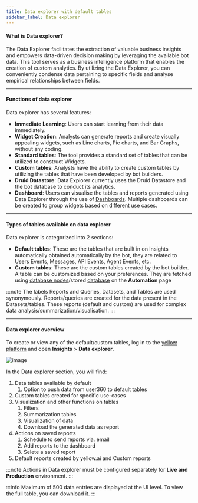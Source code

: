 ```yaml
---
title: Data explorer with default tables 
sidebar_label: Data explorer  
---
```


#### What is Data explorer?

The Data Explorer facilitates the extraction of valuable business insights and empowers data-driven decision making by leveraging the available bot data. This tool serves as a business intelligence platform that enables the creation of custom analytics. By utilizing the Data Explorer, you can conveniently condense data pertaining to specific fields and analyse empirical relationships between fields.

---

#### Functions of data explorer

Data explorer has several features:

* **Immediate Learning**: Users can start learning from their data immediately.
* **Widget Creation**: Analysts can generate reports and create visually appealing widgets, such as Line charts, Pie charts, and Bar Graphs, without any coding.
* **Standard tables**: The tool provides a standard set of tables that can be utilized to construct Widgets.
* **Custom tables**: Analysts have the ability to create custom tables by utilizing the tables that have been developed by bot builders.
* **Druid Datastore**: Data Explorer currently uses the Druid Datastore and the bot database to conduct its analytics.
* **Dashboard**: Users can visualise the tables and reports generated using Data Explorer through the use of [Dashboards](https://docs.yellow.ai/docs/platform_concepts/growth/Dashboards/dashboardintro). Multiple dashboards can be created to group widgets based on different use cases.

---

#### Types of tables available on data explorer

Data explorer is categorized into 2 sections:

* **Default tables**:  These are the tables that are built in on Insights automatically obtained automatically by the bot, they are related to Users Events, Messages, API Events, Agent Events, etc.
* **Custom tables**: These are the custom tables created by the bot builder. A table can be customized based on your preferences. They are fetched using [database nodes](https://docs.yellow.ai/docs/platform_concepts/studio/build/nodes/action-nodes#23-database)/stored [database](https://docs.yellow.ai/docs/platform_concepts/studio/database) on the **Automation** page

:::note
The labels Reports and Queries, Datasets, and Tables are used synonymously. Reports/queries are created for the data present in the Datasets/tables. These reports (default and custom) are used for complex data analysis/summarization/visualisation. 
:::

----

#### Data explorer overview

To create or view any of the default/custom tables, log in to the [yellow platform](https://cloud.yellow.ai/) and open **Insights** > **Data explorer**. 

![image](https://imgur.com/sLy9EZN.png)

In the Data explorer section, you will find: 
1. Data tables available by default
    1. Option to push data from user360 to default tables
2. Custom tables created for specific use-cases
3. Visualization and other functions on tables
    1. Filters
    2. Summarization tables
    3. Visualization of data
    4. Download the generated data as report
4. Actions on saved reports
    1. Schedule to send reports via. email
    2. Add reports to the dashboard
    3. Selete a saved report
5. Default reports created by yellow.ai and Custom reports 


:::note
Actions in Data explorer must be configured separately for **Live and Production** environment.
:::

:::info
Maximum of 500 data entries are displayed at the UI level. To view the full table, you can download it.
:::